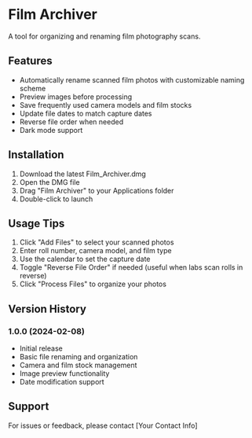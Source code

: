 # Film Archiver

A tool for organizing and renaming film photography scans.

## Features

- Automatically rename scanned film photos with customizable naming scheme
- Preview images before processing
- Save frequently used camera models and film stocks
- Update file dates to match capture dates
- Reverse file order when needed
- Dark mode support

## Installation

1. Download the latest Film_Archiver.dmg
2. Open the DMG file
3. Drag "Film Archiver" to your Applications folder
4. Double-click to launch

## Usage Tips

1. Click "Add Files" to select your scanned photos
2. Enter roll number, camera model, and film type
3. Use the calendar to set the capture date
4. Toggle "Reverse File Order" if needed (useful when labs scan rolls in reverse)
5. Click "Process Files" to organize your photos

## Version History

### 1.0.0 (2024-02-08)
- Initial release
- Basic file renaming and organization
- Camera and film stock management
- Image preview functionality
- Date modification support

## Support

For issues or feedback, please contact [Your Contact Info]
